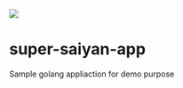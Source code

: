 <img src="https://travis-ci.org/brudnyhenry/super-saiyan-app.svg?branch=master">

# super-saiyan-app
Sample golang appliaction for demo purpose
